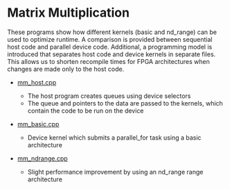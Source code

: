 # Matrix Multiplication

These programs show how different kernels (basic and nd_range) can be used to optimize runtime. A comparison is provided between sequential host code and parallel device code. Additional, a programming model is introduced that separates host code and device kernels in separate files. This allows us to shorten recompile times for FPGA architectures when changes are made only to the host code. 

* [mm_host.cpp](https://github.com/BenjaminMFindley/Reconfig-2-SYCL-DPCPP/blob/main/Examples/matrix_multiplication/mm_host.cpp)

  * The host program creates queues using device selectors
  * The queue and pointers to the data are passed to the kernels, which contain the code to be run on the device
  
* [mm_basic.cpp](https://github.com/BenjaminMFindley/Reconfig-2-SYCL-DPCPP/blob/main/Examples/matrix_multiplication/mm_basic.cpp)
  * Device kernel which submits a parallel_for task using a basic architecture

* [mm_ndrange.cpp](https://github.com/BenjaminMFindley/Reconfig-2-SYCL-DPCPP/blob/main/Examples/matrix_multiplication/mm_ndrange.cpp)
  * Slight performance improvement by using an nd_range range architecture
